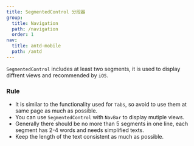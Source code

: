 ```yaml
---
title: SegmentedControl 分段器
group:
  title: Navigation
  path: /navigation
  order: 1
nav:
  title: antd-mobile
  path: /antd
---
```


`SegmentedControl` includes at least two segments, it is used to display diffrent views and recommended by `iOS`.

### Rule
- It is similar to the functionality used for `Tabs`, so avoid to use them at same page as much as possible.
- You can use `SegmentedControl` with `NavBar` to display mutiple views.
- Generally there should be no more than 5 segments in one line, each segment has 2-4 words and needs simplified texts.
- Keep the length of the text consistent as much as possible.

<code src="./demos/basic.tsx" />

<API/>